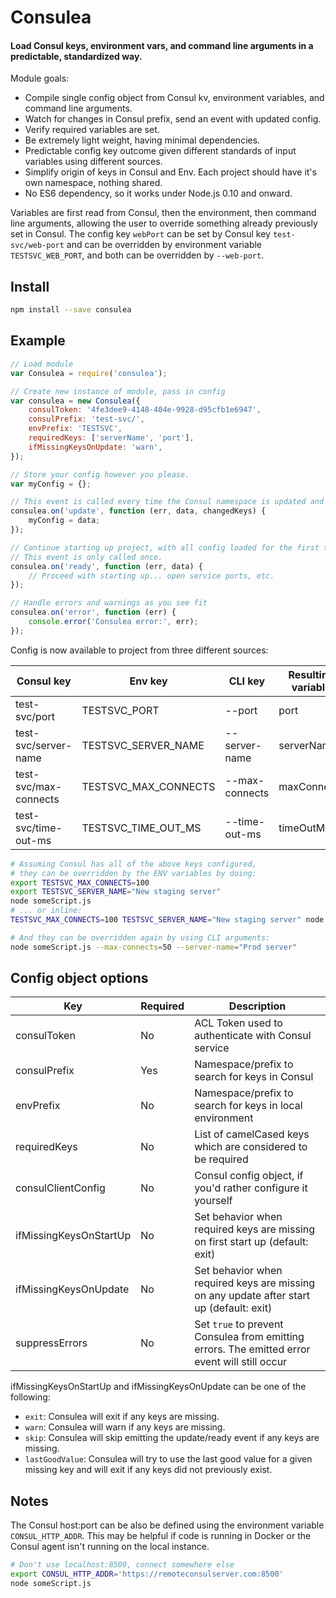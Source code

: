 # Consulea
#### Load Consul keys, environment vars, and command line arguments in a predictable, standardized way.

Module goals:
- Compile single config object from Consul kv, environment variables, and command line arguments.
- Watch for changes in Consul prefix, send an event with updated config.
- Verify required variables are set.
- Be extremely light weight, having minimal dependencies.
- Predictable config key outcome given different standards of input variables using different sources.
- Simplify origin of keys in Consul and Env. Each project should have it's own namespace, nothing shared.
- No ES6 dependency, so it works under Node.js 0.10 and onward.

Variables are first read from Consul, then the environment, then command line arguments, allowing the user to override something already previously set in Consul. The config key `webPort` can be set by Consul key `test-svc/web-port` and can be overridden by environment variable `TESTSVC_WEB_PORT`, and both can be overridden by `--web-port`.

## Install
```bash
npm install --save consulea
```

## Example
```javascript
// Load module
var Consulea = require('consulea');

// Create new instance of module, pass in config
var consulea = new Consulea({
    consulToken: '4fe3dee9-4148-404e-9928-d95cfb1e6947',
    consulPrefix: 'test-svc/',
    envPrefix: 'TESTSVC',
    requiredKeys: ['serverName', 'port'],
    ifMissingKeysOnUpdate: 'warn',
});

// Store your config however you please.
var myConfig = {};

// This event is called every time the Consul namespace is updated and upon first start.
consulea.on('update', function (err, data, changedKeys) {
    myConfig = data;
});

// Continue starting up project, with all config loaded for the first time.
// This event is only called once.
consulea.on('ready', function (err, data) {
    // Proceed with starting up... open service ports, etc.
});

// Handle errors and warnings as you see fit
consulea.on('error', function (err) {
    console.error('Consulea error:', err);
});
```

Config is now available to project from three different sources:

| Consul key | Env key | CLI key | Resulting variable |
| - | - | - | - |
| test-svc/port         | TESTSVC_PORT         | --port         | port        |
| test-svc/server-name  | TESTSVC_SERVER_NAME  | --server-name  | serverName  |
| test-svc/max-connects | TESTSVC_MAX_CONNECTS | --max-connects | maxConnects |
| test-svc/time-out-ms  | TESTSVC_TIME_OUT_MS  | --time-out-ms  | timeOutMs   |

```bash
# Assuming Consul has all of the above keys configured,
# they can be overridden by the ENV variables by doing:
export TESTSVC_MAX_CONNECTS=100
export TESTSVC_SERVER_NAME="New staging server"
node someScript.js
# ... or inline:
TESTSVC_MAX_CONNECTS=100 TESTSVC_SERVER_NAME="New staging server" node someScript.js

# And they can be overridden again by using CLI arguments:
node someScript.js --max-connects=50 --server-name="Prod server"
```

## Config object options
| Key | Required | Description |
| - | - | - |
| consulToken            | No  | ACL Token used to authenticate with Consul service |
| consulPrefix           | Yes | Namespace/prefix to search for keys in Consul |
| envPrefix              | No  | Namespace/prefix to search for keys in local environment |
| requiredKeys           | No  | List of camelCased keys which are considered to be required |
| consulClientConfig     | No  | Consul config object, if you'd rather configure it yourself |
| ifMissingKeysOnStartUp | No  | Set behavior when required keys are missing on first start up (default: exit) |
| ifMissingKeysOnUpdate  | No  | Set behavior when required keys are missing on any update after start up (default: exit) |
| suppressErrors         | No  | Set `true` to prevent Consulea from emitting errors. The emitted error event will still occur |

ifMissingKeysOnStartUp and ifMissingKeysOnUpdate can be one of the following:
- `exit`: Consulea will exit if any keys are missing.
- `warn`: Consulea will warn if any keys are missing.
- `skip`: Consulea will skip emitting the update/ready event if any keys are missing.
- `lastGoodValue`: Consulea will try to use the last good value for a given missing key and will exit if any keys did not previously exist.

## Notes

The Consul host:port can be also be defined using the environment variable `CONSUL_HTTP_ADDR`. This may be helpful if code is running in Docker or the Consul agent isn't running on the local instance.

```bash
# Don't use localhost:8500, connect somewhere else
export CONSUL_HTTP_ADDR='https://remoteconsulserver.com:8500'
node someScript.js
```
